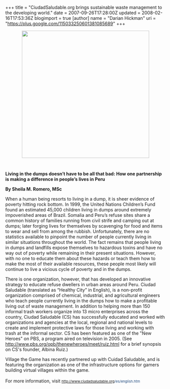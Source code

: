 +++
title = "CiudadSaludable.org brings  sustainable waste management to the developing world."
date = 2007-09-26T17:28:00Z
updated = 2008-02-16T17:53:36Z
blogimport = true 
[author]
	name = "Darian Hickman"
	uri = "https://plus.google.com/115033250601381085689"
+++

<a onblur="try {parent.deselectBloggerImageGracefully();} catch(e) {}" href="http://www.ciudadsaludable.org/es/Comas/Foto%208.jpg"><img style="margin: 0px auto 10px; display: block; text-align: center; cursor: pointer; width: 400px;" src="http://www.ciudadsaludable.org/es/Comas/Foto%208.jpg" alt="" border="0" /></a><br /><p class="western" style="margin-bottom: 0in;"><b>Living in the dumps doesn’t have to be all that bad: How one partnership is making a difference in people’s lives in Peru</b></p>  <p class="western" style="margin-bottom: 0in;"><b>By Sheila M. Romero, MSc</b></p>  <p class="western" style="margin-bottom: 0in;">When a human being resorts to living in a dump, it is sheer evidence of poverty hitting rock bottom. In 1999, the United Nations Children’s Fund found an estimated 45,000 children living in dumps around extremely impoverished areas of Brazil. Somalia and Peru’s refuse sites share a common history of families running from civil strife and camping out at dumps; later forging lives for themselves by scavenging for food and items to wear and sell from among the rubbish. Unfortunately, there are no statistics available to pinpoint the number of people currently living in similar situations throughout the world. The fact remains that people living in dumps and landfills expose themselves to hazardous toxins and have no way out of poverty while remaining in their present situations. However, with no one to educate them about these hazards or teach them how to make the most of their available resources, these people most likely will continue to live a vicious cycle of poverty and in the dumps.</p>  <p class="western" style="margin-bottom: 0in;">There is one organization, however, that has developed an innovative strategy to educate refuse dwellers in urban areas around Peru. Ciudad Saludable (translated as “Healthy City” in English), is a non-profit organization comprised of chemical, industrial, and agricultural engineers who teach people currently living in the dumps how to make a profitable living out of waste management. In addition to helping more than 150 informal trash workers organize into 13 micro enterprises across the country, Ciudad Saludable (CS) has successfully educated and worked with organizations and agencies at the local, regional and national levels to create and implement protective laws for those living and working with trash at the informal sector.  CS has been featured as one of the "New Heroes" on PBS, a program aired on television in 2005.  (See <a href="http://www.pbs.org/opb/thenewheroes/meet/ruiz.html">http://www.pbs.org/opb/thenewheroes/meet/ruiz.html</a> for a brief synopsis on CS's founder, Albina Ruiz.)<span style="color: rgb(31, 73, 125);font-size:11;" > </span></p>  <p class="western" style="margin-bottom: 0in;">Village the Game has recently partnered up with Cuidad Saludable, and is featuring the organization as one of the infrastructure options for gamers building virtual villages within the game.<br /></p><br />For more information, visit <span style="color: rgb(31, 73, 125);font-size:11;" ><a href="http://www.ciudadsaludable.org/es/english.htm" target="_blank">http://www.ciudadsaludable.org<wbr>/es/english.htm</a> </span>
